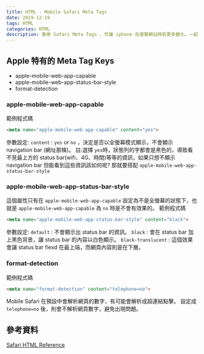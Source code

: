 ```yaml
---
title: HTML - Mobile Safari Meta Tags
date: 2019-12-19
tags: HTML
categories: HTML
description: 善用 Safari Meta Tags ，可讓 iphone 在瀏覽網站時有更多變化。一起學習有哪些 Meta Tags 吧!!
---
```

## Apple 特有的 Meta Tag Keys
* apple-mobile-web-app-capable
* apple-mobile-web-app-status-bar-style
* format-detection

### apple-mobile-web-app-capable
範例程式碼
``` HTML
<meta name="apple-mobile-web-app-capable" content="yes">
```
參數設定:
`content` : `yes` or `no` ，決定是否以全螢幕模式顯示，不會顯示 navigation bar (網址那條)。
註:選擇 `yes`時，狀態列的字都會是黑色的，導致看不見最上方的 status bar(wifi、4G、時間)等等的資訊，如果只想不顯示 navigation bar 但能看到這些資訊該如何呢?
   那就要搭配 `apple-mobile-web-app-status-bar-style`

### apple-mobile-web-app-status-bar-style
這個屬性只有在 `apple-mobile-web-app-capable` 設定為不是全螢幕的狀態下，也就是 `apple-mobile-web-app-capable` 為 `no` 時是不會有效果的。
範例程式碼
``` HTML
<meta name="apple-mobile-web-app-status-bar-style" content="black">
```
參數設定:
`default` : 不會顯示出 status bar 的資訊。
`black` : 會在 status bar 加上黑色背景，讓 status bar 的內容以白色顯示。
`black-translucent` : 這個效果會讓 status bar fiexd 在最上端，而網頁內容則是在下層。

### format-detection
範例程式碼
``` HTML
<meta name="format-detection" content="telephone=no">
```
Mobile Safari 在預設中會解析網頁的數字，有可能會解析成超連結點擊。
設定成 `telephone=no` 後，則會不解析網頁數字，避免出現問題。

## 參考資料
[Safari HTML Reference](https://developer.apple.com/library/archive/documentation/AppleApplications/Reference/SafariHTMLRef/Articles/MetaTags.html#//apple_ref/doc/uid/TP40008193-SW1)
